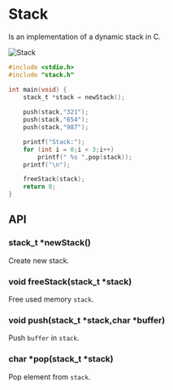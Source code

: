 # Stack 
Is an implementation of a dynamic stack in C.

![Stack](https://upload.wikimedia.org/wikipedia/commons/thumb/e/e4/Lifo_stack.svg/1280px-Lifo_stack.svg.png)

````c
#include <stdio.h>
#include "stack.h"

int main(void) {
	stack_t *stack = newStack();
	
	push(stack,"321");
	push(stack,"654");
	push(stack,"987");

	printf("Stack:");
	for (int i = 0;i < 3;i++)
		printf(" %s ",pop(stack));
	printf("\n");

	freeStack(stack);
	return 0;
}
````

## API

### stack_t *newStack()
Create new stack.

### void freeStack(stack_t *stack)
Free used memory `stack`.

### void push(stack_t *stack,char *buffer)
Push `buffer` in `stack`.

### char *pop(stack_t *stack)
Pop element from `stack`.
